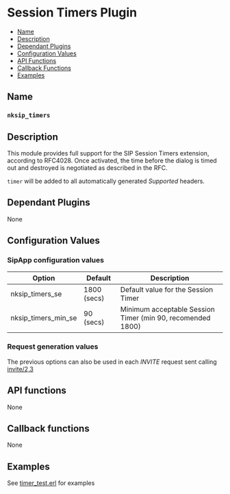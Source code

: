 # Session Timers Plugin

* [Name](#name)
* [Description](#description)
* [Dependant Plugins](#dependant-plugins)
* [Configuration Values](#configuration-values)
* [API Functions](#api-functions)
* [Callback Functions](#callback-functions)
* [Examples](#examples)


## Name
### `nksip_timers`


## Description

This module provides full support for the SIP Session Timers extension, according to RFC4028. Once activated, the time before the dialog is timed out and destroyed is negotiated as described in the RFC.

`timer` will be added to all automatically generated _Supported_ headers.


## Dependant Plugins

None


## Configuration Values

### SipApp configuration values

Option|Default|Description
---|---|---
nksip_timers_se|1800 (secs)|Default value for the Session Timer
nksip_timers_min_se|90 (secs)|Minimum acceptable Session Timer (min 90, recomended 1800)


### Request generation values
The previous options can also be used in each _INVITE_ request sent calling [invite/2,3](../reference/sending_functions.md#invite)



## API functions

None


## Callback functions

None


## Examples

See [timer_test.erl](../../test/timer_test.erl) for examples